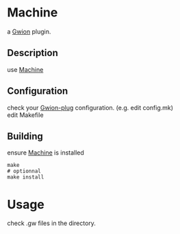 # Machine
  a [Gwion](https://github.com/fennecdjay/Gwion) plugin.  
## Description
use [Machine](https://github.com/.../Machine)
## Configuration
check your [Gwion-plug](https://github.com/fennecdjay/Gwion-plug) configuration. (e.g. edit config.mk)  
edit Makefile
## Building
ensure [Machine](https://github.com/.../Machine) is installed
```
make
# optionnal
make install
```
# Usage
check .gw files in the directory.
